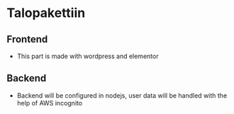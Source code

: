 # Talopakettiin

## Frontend

- This part is made with wordpress and elementor

## Backend

- Backend will be configured in nodejs, user data will be handled with the help of
  AWS incognito
